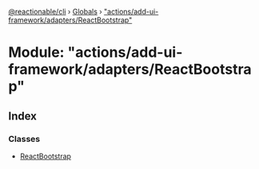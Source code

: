[@reactionable/cli](../README.md) › [Globals](../globals.md) › ["actions/add-ui-framework/adapters/ReactBootstrap"](_actions_add_ui_framework_adapters_reactbootstrap_.md)

# Module: "actions/add-ui-framework/adapters/ReactBootstrap"

## Index

### Classes

* [ReactBootstrap](../classes/_actions_add_ui_framework_adapters_reactbootstrap_.reactbootstrap.md)
